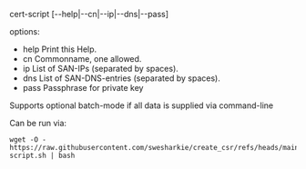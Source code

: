 cert-script [--help|--cn|--ip|--dns|--pass]

options:
* help       Print this Help.
* cn         Commonname, one allowed.
* ip         List of SAN-IPs (separated by spaces).
* dns        List of SAN-DNS-entries (separated by spaces).
* pass       Passphrase for private key

Supports optional batch-mode if all data is supplied via command-line

Can be run via:
```
wget -O - https://raw.githubusercontent.com/swesharkie/create_csr/refs/heads/main/cert-script.sh | bash
```
